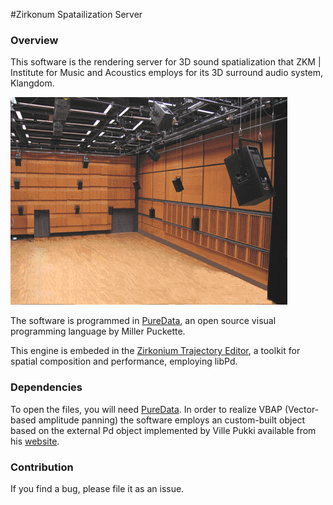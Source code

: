 #Zirkonum Spatailization Server

### Overview

This software is the rendering server for 3D sound spatialization that ZKM | Institute for Music and Acoustics employs for its 3D surround audio system, Klangdom.

![Klangdom](resources/Klangdom.png)

The software is programmed in [PureData](https://puredata.info), an open source visual programming language by Miller Puckette.

This engine is embeded in the [Zirkonium Trajectory Editor](http://zkm.de/zirkonium), a toolkit for spatial composition and performance, employing libPd.

### Dependencies

To open the files, you will need [PureData](https://puredata.info). 
In order to realize VBAP (Vector-based amplitude panning) the software employs an custom-built object based on the external Pd object implemented by Ville Pukki available from his [website](http://legacy.spa.aalto.fi/research/cat/vbap/).

### Contribution

If you find a bug, please file it as an issue.

